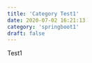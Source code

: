 ```yaml
---
title: 'Category Test1'
date: 2020-07-02 16:21:13
category: 'springboot1'
draft: false
---
```


Test1
